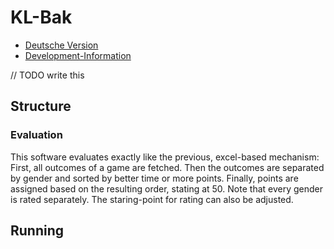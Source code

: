 # KL-Bak

- [Deutsche Version](./docs/readme-deutsch.md)
- [Development-Information](./docs/development.md)

// TODO write this

## Structure

### Evaluation

This software evaluates exactly like the previous, excel-based mechanism:
First, all outcomes of a game are fetched. Then the outcomes are separated by gender and sorted by better time or more points. Finally, points are assigned based on the resulting order, stating at 50.
Note that every gender is rated separately. The staring-point for rating can also be adjusted.

## Running
